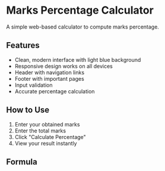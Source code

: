 # Marks Percentage Calculator

A simple web-based calculator to compute marks percentage.

## Features
- Clean, modern interface with light blue background
- Responsive design works on all devices
- Header with navigation links
- Footer with important pages
- Input validation
- Accurate percentage calculation

## How to Use
1. Enter your obtained marks
2. Enter the total marks
3. Click "Calculate Percentage"
4. View your result instantly

## Formula